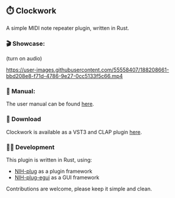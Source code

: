 ## ⏱️ Clockwork

A simple MIDI note repeater plugin, written in Rust.

### 🎬 Showcase:

(turn on audio)

https://user-images.githubusercontent.com/55558407/188208661-bbd208e8-f71d-4786-9e27-0cc5133f5c66.mp4

### 📖 Manual:

The user manual can be found [here](https://github.com/AlexW00/clockwork/blob/master/docs/manual.md#-clockwork-manual).

### 💾 Download

Clockwork is available as a VST3 and CLAP plugin [here](https://github.com/AlexW00/clockwork/releases/latest).

### 👨‍💻 Development

This plugin is written in Rust, using:

- [NIH-plug](https://github.com/robbert-vdh/nih-plug) as a plugin framework
- [NIH-plug-egui](https://github.com/robbert-vdh/nih-plug/tree/master/nih_plug_egui) as a GUI framework

Contributions are welcome, please keep it simple and clean.
